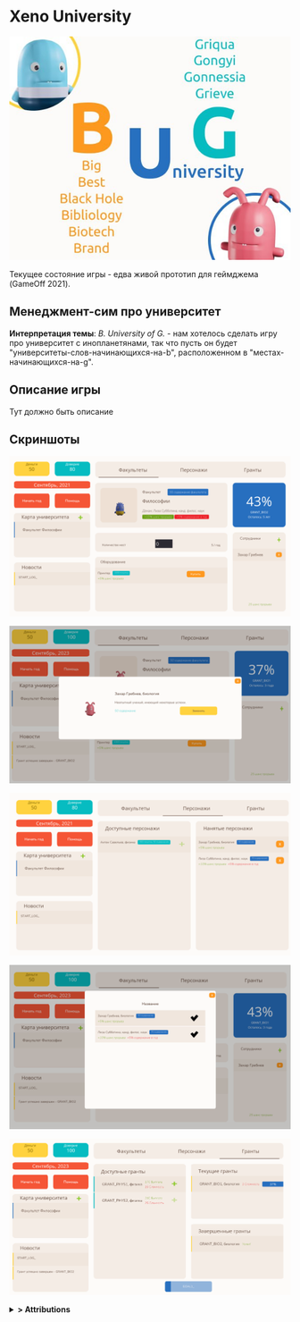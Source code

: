 # **Xeno University**

![title](https://raw.githubusercontent.com/VoidDruid/GameOff2021/master/_brand/banner.jpeg)

Текущее состояние игры - едва живой прототип для геймджема (GameOff 2021).

## Менеджмент-сим про университет

**Интерпретация темы**: *B. University of G.* - нам хотелось сделать игру про университет с инопланетянами, так что пусть он будет "университеты-слов-начинающихся-на-b", расположенном в "местах-начинающихся-на-g".

## Описание игры

Тут должно быть описание

## Скриншоты

![faculty](https://raw.githubusercontent.com/VoidDruid/GameOff2021/master/_brand/screenshots/GameOff2021/faculty.png)

![detail](https://raw.githubusercontent.com/VoidDruid/GameOff2021/master/_brand/screenshots/GameOff2021/detail.png)

![characters](https://raw.githubusercontent.com/VoidDruid/GameOff2021/master/_brand/screenshots/GameOff2021/characters.png)

![choice](https://raw.githubusercontent.com/VoidDruid/GameOff2021/master/_brand/screenshots/GameOff2021/choice.png)

![grants](https://raw.githubusercontent.com/VoidDruid/GameOff2021/master/_brand/screenshots/GameOff2021/grants.png)

<details>
  <summary><b>> Attributions</b></summary>
  <ul>
    <li><i>Icons made by <a href="https://www.freepik.com">Freepik</a></i> from <a href="https://www.flaticon.com/">Flaticon</a></li>
    <li><a href="https://kenney.nl/assets">kenney.nl</a></li>
  </ul>
</details>
